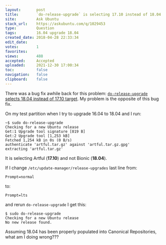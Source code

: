 ```yaml
---
layout:       post
title:        `do-release-upgrade` is selecting 17.10 instead of 18.04
site:         Ask Ubuntu
stack_url:    https://askubuntu.com/q/1029453
type:         Question
tags:         16.04 upgrade 18.04
created_date: 2018-04-28 22:33:34
edit_date:    
votes:        1
favorites:    
views:        488
accepted:     Accepted
uploaded:     2021-12-30 17:00:34
toc:          false
navigation:   false
clipboard:    false
---
```


There was a bug fix awhile back for this problem: [`do-release-upgrade` selects 18.04 instead of 17.10 target][1]. My problem is the opposite of this bug fix.

On my test partition when I try to upgrade 16.04 to 18.04 and I run:

``` 
~$ sudo do-release-upgrade
Checking for a new Ubuntu release
Get:1 Upgrade tool signature [819 B]                                                       
Get:2 Upgrade tool [1,253 kB]                                                              
Fetched 1,254 kB in 0s (0 B/s)                                                             
authenticate 'artful.tar.gz' against 'artful.tar.gz.gpg' 
extracting 'artful.tar.gz'

```

It is selecting Artful (**17.10**) and not Bionic (**18.04**).

If I change `/etc/update-manager/release-upgrades` last line from:

``` 
Prompt=normal

```

to:

``` 
Prompt=lts

```

and rerun `do-release-upgrade` I get this:

``` 
$ sudo do-release-upgrade
Checking for a new Ubuntu release
No new release found.

```

Assuming 18.04 has been properly populated into Canonical Repositories, what am I doing wrong???

  [1]: https://askubuntu.com/questions/1006921/do-release-upgrade-selects-18-04-instead-of-17-10-target

